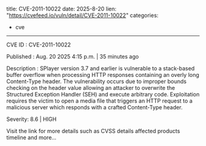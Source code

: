  
title: CVE-2011-10022
date: 2025-8-20
lien: "https://cvefeed.io/vuln/detail/CVE-2011-10022"
categories:
  - cve
---

CVE ID : CVE-2011-10022

Published :  Aug. 20
2025
4:15 p.m. | 35 minutes ago

Description : SPlayer version 3.7 and earlier is vulnerable to a stack-based buffer overflow when processing HTTP responses containing an overly long Content-Type header. The vulnerability occurs due to improper bounds checking on the header value
allowing an attacker to overwrite the Structured Exception Handler (SEH) and execute arbitrary code. Exploitation requires the victim to open a media file that triggers an HTTP request to a malicious server
which responds with a crafted Content-Type header.

Severity: 8.6 | HIGH

Visit the link for more details
such as CVSS details
affected products
timeline
and more...
